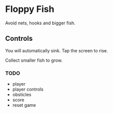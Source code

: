 # Floppy Fish

Avoid nets, hooks and bigger fish.

## Controls

You will automatically sink. Tap the screen to rise.

Collect smaller fish to grow.

### TODO

- player
- player controls
- obsticles
- score
- reset game
